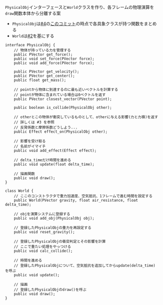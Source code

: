 `PhysicalObj`インターフェースと`World`クラスを作り、各フレームの物理演算を`draw`関数本体から分離する案

- `PhysicalObj`は[#4](https://github.com/H1rono/physical-simulation/issues/4)の[このコミット](https://github.com/H1rono/physical-simulation/commit/7745ce1c0cc24a6e72ab92a136ef575fbc94dc93)の時点で各具象クラスが持つ関数をまとめる
- `World`は[#2](https://github.com/H1rono/physical-simulation/issues/2)を基にする

```processing
interface PhysicalObj {
    // 物体が持っている力を管理する
    public PVector get_force();
    public void set_force(PVector force);
    public void add_force(PVector force);

    public PVector get_velocity();
    public PVector get_center();
    public float get_mass();

    // pointから物体に到達するのに最も近いベクトルを計算する
    // pointが物体に含まれている場合は0ベクトルを返す
    public PVector closest_vector(PVector point);

    public boolean is_collide(PhysicalObj other);

    // otherとこの物体が衝突しているものとして、otherに与える影響(力と力積)を返す
    // 詳しくは #3 を参照
    // 反発係数と摩擦係数どうしよう...
    public Effect effect_on(PhysicalObj other);

    // 影響を受け取る
    // 名前がイマイチ
    public void add_effect(Effect effect);

    // delta_timeだけ時間を進める
    public void update(float delta_time);

    // 描画関数
    public void draw();
}
```

```processing
class World {
    // ここのコンストラクタで重力加速度、空気抵抗、1フレームで進む時間を設定する
    public World(PVector gravity, float air_resistance, float delta_time);

    // objを演算システムに登録する
    public void add_obj(PhysicalObj obj);

    // 登録したPhysicalObjの重力を再設定する
    public void reset_gravity();

    // 登録したPhysicalObjの衝突判定とその影響を計算
    // ここで重たい処理をやっつける
    public void calc_collide();

    // 時間を進める
    // 登録したPhysicalObjについて、空気抵抗を追加してからupdate(delta_time)を呼ぶ
    public void update();

    // 描画
    // 登録したPhysicalObjのdraw()を呼ぶ
    public void draw();
}
```